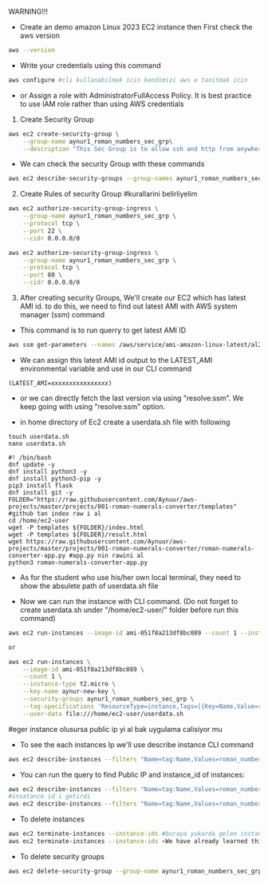 WARNING!!!

- Create an demo amazon Linux 2023 EC2 instance then First check the aws version

```bash
aws --version
```

- Write your credentials using this command
```bash
aws configure #cli kullanabilmek icin kendimizi aws e tanitmak icin
```

- or Assign a role with AdministratorFullAccess Policy. It is best practice to use IAM role rather than using AWS credentials

1. Create Security Group

```bash
aws ec2 create-security-group \
    --group-name aynur1_roman_numbers_sec_grp\
    --description "This Sec Group is to allow ssh and http from anywhere"
```

- We can check the security Group with these commands
```bash # burda sec grubun bilgilerini getiriyoruz
aws ec2 describe-security-groups --group-names aynur1_roman_numbers_sec_grp
```

2. Create Rules of security Group #kurallarini belirliyelim

```bash
aws ec2 authorize-security-group-ingress \
    --group-name aynur1_roman_numbers_sec_grp \
    --protocol tcp \
    --port 22 \
    --cidr 0.0.0.0/0

aws ec2 authorize-security-group-ingress \
    --group-name aynur1_roman_numbers_sec_grp \
    --protocol tcp \
    --port 80 \
    --cidr 0.0.0.0/0


```

3. After creating security Groups, We'll create our EC2 which has latest AMI id. to do this, we need to find out latest AMI with AWS system manager (ssm) command

- This command is to run querry to get latest AMI ID
```bash # guncel ami numarasini cekelim
aws ssm get-parameters --names /aws/service/ami-amazon-linux-latest/al2023-ami-kernel-default-x86_64 --query 'Parameters[0].[Value]' --output text
```

- We can assign this latest AMI id output to the LATEST_AMI environmental variable and use in our CLI command 

``` #guncel olani latest e atadik
(LATEST_AMI=xxxxxxxxxxxxxxxx)
```
- or we can directly fetch the last version via  using "resolve:ssm". We keep going with using "resolve:ssm" option. 

- in home directory of Ec2 create a userdata.sh file with following

```
touch userdata.sh
nano userdata.sh

#! /bin/bash
dnf update -y
dnf install python3 -y
dnf install python3-pip -y
pip3 install flask
dnf install git -y
FOLDER="https://raw.githubusercontent.com/Aynuur/aws-projects/master/projects/001-roman-numerals-converter/templates" #github tan index raw i al
cd /home/ec2-user
wget -P templates ${FOLDER}/index.html
wget -P templates ${FOLDER}/result.html
wget https://raw.githubusercontent.com/Aynuur/aws-projects/master/projects/001-roman-numerals-converter/roman-numerals-converter-app.py #app.py nin rawini al
python3 roman-numerals-converter-app.py
```
- As for the student who use his/her own local terminal, they need to show the absulete path of userdata.sh file

- Now we can run the instance with CLI command. (Do not forget to create userdata.sh under "/home/ec2-user/" folder before run this command)

```bash
aws ec2 run-instances --image-id ami-051f8a213df8bc089 --count 1 --instance-type t2.micro --key-name ottoaws9 --security-groups roman_numbers_sec_grp1 --tag-specifications 'ResourceType=instance,Tags=[{Key=Name,Value=roman_numbers}]' --user-data file:///Users/ODG/Desktop/git_dir/osvaldo-cw/porfolio_lesson_plan/week_6/CLI_solution/userdata.sh

or

aws ec2 run-instances \
    --image-id ami-051f8a213df8bc089 \
    --count 1 \
    --instance-type t2.micro \
    --key-name aynur-new-key \
    --security-groups aynur1_roman_numbers_sec_grp \
    --tag-specifications 'ResourceType=instance,Tags=[{Key=Name,Value=roman_numbers}]'\
    --user-data file:///home/ec2-user/userdata.sh
```
#eger instance olusursa public ip yi al bak uygulama calisiyor mu
- To see the each instances Ip we'll use describe instance CLI command
```bash
aws ec2 describe-instances --filters "Name=tag:Name,Values=roman_numbers"
```

- You can run the query to find Public IP and instance_id of instances:
```bash
aws ec2 describe-instances --filters "Name=tag:Name,Values=roman_numbers" --query 'Reservations[].Instances[].PublicIpAddress[]'
#insatance id i getirdi
aws ec2 describe-instances --filters "Name=tag:Name,Values=roman_numbers" --query 'Reservations[].Instances[].InstanceId[]'
```

- To delete instances
```bash 
aws ec2 terminate-instances --instance-ids #buraya yukarda gelen instance id yi yaz termnt et
aws ec2 terminate-instances --instance-ids <We have already learned this id with query on above>
```
- To delete security groups
```bash
aws ec2 delete-security-group --group-name aynur1_roman_numbers_sec_grp
```
